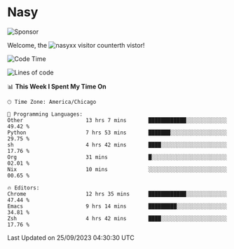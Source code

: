 # Nasy

<!--
<p align="center">
<img height="200" src="https://github-readme-stats.vercel.app/api?username=nasyxx&count_private=true&show_icons=true&theme=dracula&include_all_commits=true"/>
<img height="200" src="https://github-readme-stats.vercel.app/api/top-langs/?username=nasyxx&theme=dracula&hide=html,jupyter+notebook&count_private=true&show_icons=true"/>
</p>

  
----------------
-->

![Sponsor](https://img.shields.io/static/v1.svg?label=Sponsor&message=%E2%9D%A4&logo=GitHub&style=flat&color=pink)
 
Welcome, the ![nasyxx visitor counter](https://count.getloli.com/get/@nasyxx?theme=rule34)th vistor!
 
<!--START_SECTION:waka-->
![Code Time](http://img.shields.io/badge/Code%20Time-3%2C722%20hrs%2020%20mins-blue)

![Lines of code](https://img.shields.io/badge/From%20Hello%20World%20I%27ve%20Written-6.3%20million%20lines%20of%20code-blue)

📊 **This Week I Spent My Time On** 

```text
🕑︎ Time Zone: America/Chicago

💬 Programming Languages: 
Other                    13 hrs 7 mins       ████████████░░░░░░░░░░░░░   49.42 % 
Python                   7 hrs 53 mins       ███████░░░░░░░░░░░░░░░░░░   29.75 % 
sh                       4 hrs 42 mins       ████░░░░░░░░░░░░░░░░░░░░░   17.76 % 
Org                      31 mins             █░░░░░░░░░░░░░░░░░░░░░░░░   02.01 % 
Nix                      10 mins             ░░░░░░░░░░░░░░░░░░░░░░░░░   00.65 % 

🔥 Editors: 
Chrome                   12 hrs 35 mins      ████████████░░░░░░░░░░░░░   47.44 % 
Emacs                    9 hrs 14 mins       █████████░░░░░░░░░░░░░░░░   34.81 % 
Zsh                      4 hrs 42 mins       ████░░░░░░░░░░░░░░░░░░░░░   17.76 % 
```


 Last Updated on 25/09/2023 04:30:30 UTC
<!--END_SECTION:waka-->

<!-- ![visitors](https://visitor-badge.laobi.icu/badge?page_id=nasyxx.nasyxx) -->
